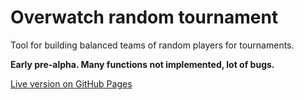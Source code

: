 # Overwatch random tournament
Tool for building balanced teams of random players for tournaments.

**Early pre-alpha. Many functions not implemented, lot of bugs.**

[Live version on GitHub Pages](https://adminimusru.github.io/OWRandomTournament/index.html)
